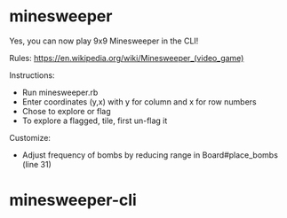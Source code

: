 # minesweeper

Yes, you can now play 9x9 Minesweeper in the CLI!

Rules:
https://en.wikipedia.org/wiki/Minesweeper_(video_game)

Instructions:
 - Run minesweeper.rb
 - Enter coordinates (y,x) with y for column and x for row numbers
 - Chose to explore or flag
 - To explore a flagged, tile, first un-flag it

Customize:
 - Adjust frequency of bombs by reducing range in Board#place_bombs (line 31)
# minesweeper-cli
